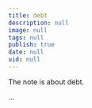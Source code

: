 ```yaml
---
title: debt
description: null
image: null
tags: null
publish: true
date: null
uid: null
---
```


The note is about debt.



…
